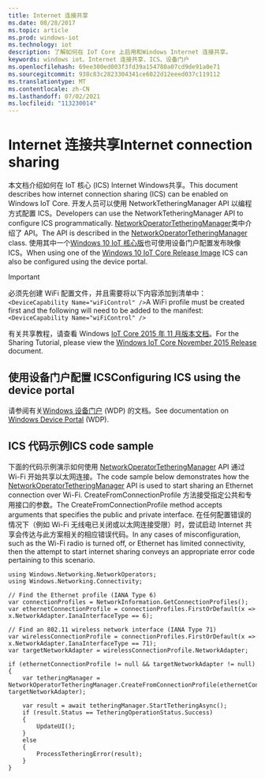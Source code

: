 ```yaml
---
title: Internet 连接共享
ms.date: 08/28/2017
ms.topic: article
ms.prod: windows-iot
ms.technology: iot
description: 了解如何在 IoT Core 上启用和Windows Internet 连接共享。
keywords: windows iot、Internet 连接共享、ICS、设备门户
ms.openlocfilehash: 69ee300ed003f3fd39a154780a07cd9de91a0e71
ms.sourcegitcommit: 938c83c2823304341ce6022d12eeed037c119112
ms.translationtype: MT
ms.contentlocale: zh-CN
ms.lasthandoff: 07/02/2021
ms.locfileid: "113230014"
---
```

# <a name="internet-connection-sharing"></a><span data-ttu-id="04d55-104">Internet 连接共享</span><span class="sxs-lookup"><span data-stu-id="04d55-104">Internet connection sharing</span></span>

<span data-ttu-id="04d55-105">本文档介绍如何在 IoT 核心 (ICS) Internet Windows共享。</span><span class="sxs-lookup"><span data-stu-id="04d55-105">This document describes how internet connection sharing (ICS) can be enabled on Windows IoT Core.</span></span> <span data-ttu-id="04d55-106">开发人员可以使用 NetworkTetheringManager API 以编程方式配置 ICS。</span><span class="sxs-lookup"><span data-stu-id="04d55-106">Developers can use the NetworkTetheringManager API to configure ICS programmatically.</span></span> <span data-ttu-id="04d55-107">[NetworkOperatorTetheringManager](https://msdn.microsoft.com/library/windows/apps/windows.networking.networkoperators.networkoperatortetheringmanager.aspx)类中介绍了 API。</span><span class="sxs-lookup"><span data-stu-id="04d55-107">The API is described in the [NetworkOperatorTetheringManager](https://msdn.microsoft.com/library/windows/apps/windows.networking.networkoperators.networkoperatortetheringmanager.aspx) class.</span></span>
<span data-ttu-id="04d55-108">使用其中一个[Windows 10 IoT 核心版](https://developer.microsoft.com/en-us/windows/iot/downloads)也可使用设备门户配置发布映像 ICS。</span><span class="sxs-lookup"><span data-stu-id="04d55-108">When using one of the [Windows 10 IoT Core Release Image](https://developer.microsoft.com/en-us/windows/iot/downloads) ICS can also be configured using the device portal.</span></span>

> [!IMPORTANT]
> <span data-ttu-id="04d55-109">必须先创建 WiFi 配置文件，并且需要将以下内容添加到清单中： `<DeviceCapability Name="wiFiControl" />`</span><span class="sxs-lookup"><span data-stu-id="04d55-109">A WiFi profile must be created first and the following will need to be added to the manifest: `<DeviceCapability Name="wiFiControl" />`</span></span>

<span data-ttu-id="04d55-110">有关共享教程，请查看 Windows [IoT Core 2015 年 11 月版本文档](InternetConnectionSharingNov2015.md)。</span><span class="sxs-lookup"><span data-stu-id="04d55-110">For the Sharing Tutorial, please view the [Windows IoT Core November 2015 Release](InternetConnectionSharingNov2015.md) document.</span></span>

## <a name="configuring-ics-using-the-device-portal"></a><span data-ttu-id="04d55-111">使用设备门户配置 ICS</span><span class="sxs-lookup"><span data-stu-id="04d55-111">Configuring ICS using the device portal</span></span>
<span data-ttu-id="04d55-112">请参阅有关[Windows 设备门户](../manage-your-device/deviceportal.md) (WDP) 的文档。</span><span class="sxs-lookup"><span data-stu-id="04d55-112">See documentation on [Windows Device Portal](../manage-your-device/deviceportal.md) (WDP).</span></span>

## <a name="ics-code-sample"></a><span data-ttu-id="04d55-113">ICS 代码示例</span><span class="sxs-lookup"><span data-stu-id="04d55-113">ICS code sample</span></span>
<span data-ttu-id="04d55-114">下面的代码示例演示如何使用 [NetworkOperatorTetheringManager](https://msdn.microsoft.com/library/windows/apps/windows.networking.networkoperators.networkoperatortetheringmanager.aspx) API 通过 Wi-Fi 开始共享以太网连接。</span><span class="sxs-lookup"><span data-stu-id="04d55-114">The code sample below demonstrates how the [NetworkOperatorTetheringManager](https://msdn.microsoft.com/library/windows/apps/windows.networking.networkoperators.networkoperatortetheringmanager.aspx) API is used to start sharing an Ethernet connection over Wi-Fi.</span></span> <span data-ttu-id="04d55-115">CreateFromConnectionProfile 方法接受指定公共和专用接口的参数。</span><span class="sxs-lookup"><span data-stu-id="04d55-115">The CreateFromConnectionProfile method accepts arguments that specifies the public and private interface.</span></span> <span data-ttu-id="04d55-116">在任何配置错误的情况下（例如 Wi-Fi 无线电已关闭或以太网连接受限）时，尝试启动 Internet 共享会传达与此方案相关的相应错误代码。</span><span class="sxs-lookup"><span data-stu-id="04d55-116">In any cases of misconfiguration, such as the Wi-Fi radio is turned off, or Ethernet has limited connectivity, then the attempt to start internet sharing conveys an appropriate error code pertaining to this scenario.</span></span>

```
using Windows.Networking.NetworkOperators;
using Windows.Networking.Connectivity; 
 
// Find the Ethernet profile (IANA Type 6)
var connectionProfiles = NetworkInformation.GetConnectionProfiles(); 
var ethernetConnectionProfile = connectionProfiles.FirstOrDefault(x => x.NetworkAdapter.IanaInterfaceType == 6); 

// Find an 802.11 wireless network interface (IANA Type 71)
var wirelessConnectionProfile = connectionProfiles.FirstOrDefault(x => x.NetworkAdapter.IanaInterfaceType == 71);
var targetNetworkAdapter = wirelessConnectionProfile.NetworkAdapter;

if (ethernetConnectionProfile != null && targetNetworkAdapter != null)
{
    var tetheringManager = NetworkOperatorTetheringManager.CreateFromConnectionProfile(ethernetConnectionProfile, targetNetworkAdapter); 

    var result = await tetheringManager.StartTetheringAsync(); 
    if (result.Status == TetheringOperationStatus.Success)
    {
        UpdateUI();
    }
    else
    {
        ProcessTetheringError(result);
    }
}
```
